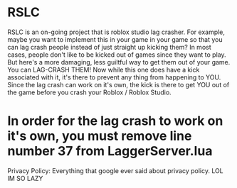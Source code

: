 # RSLC
RSLC is an on-going project that is roblox studio lag crasher. For example, maybe you want to implement this in your game in your game so that you can lag crash people instead of just straight up kicking them? In most cases, people don't like to be kicked out of games since they want to play. But here's a more damaging, less guiltful way to get them out of your game. You can LAG-CRASH THEM! Now while this one does have a kick associated with it, it's there to prevent any thing from happening to YOU. Since the lag crash can work on it's own, the kick is there to get YOU out of the game before you crash your Roblox / Roblox Studio.

# In order for the lag crash to work on it's own, you must remove line number 37 from LaggerServer.lua

Privacy Policy:
Everything that google ever said about privacy policy.
LOL IM SO LAZY
